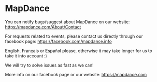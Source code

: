 # MapDance

You can notify bugs/suggest about MapDance on our website: 
https://mapdance.com/About/Contact

For requests related to events, please contact us directly through our facebook page: 
https://facebook.com/mapdance.info



English, Français or Español please, otherwise it may take longer for us to take it into account :)


We will try to solve issues as fast as we can!


More info on our facebook page or our website: https://mapdance.com
